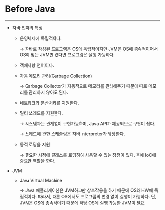 # Before Java

---

- 자바 언어의 특징
    - 운영체제에 독립적이다.
        
         → 자바로 작성된 프로그램은 OS에 독립적이지만 JVM은 OS에 종속적이어서 OS에 맞는 JVM만 있다면 프로그램은 실행 가능하다.
        
    - 객체지향 언어이다.
    - 자동 메모리 관리(Garbage Collection)
        
        → Garbage Collector가 자동적으로 메모리를 관리해주기 때문에 따로 메모리를 관리하지 않아도 된다.
        
    - 네트워크와 분산처리를 지원한다.
    - 멀티 쓰레드를 지원한다.
        
        → 시스템과는 관계없이 구현가능하며, Java API가 제공되므로 구현이 쉽다.
        
        → 쓰레드에 관한 스케줄링은 자바 Interpreter가 담당한다.
        
    - 동적 로딩을 지원
        
        → 필요한 시점에 클래스를 로딩하여 사용할 수 있는 장점이 있다. 후에 IoC에 중요한 역할을 한다.
        
- JVM
    - Java Virtual Machine
        
        → Java 애플리케이션은 JVM하고만 상호작용을 하기 때문에 OS와 HW에 독립적이다. 따라서, 다른 OS에서도 프로그램의 변경 없이 실행이 가능하다. 단, JVM은 OS에 종속적이기 때문에 해당 OS에 실행 가능한 JVM이 필요.
